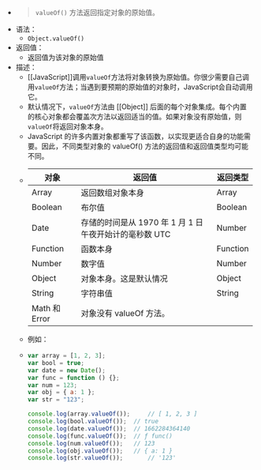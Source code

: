 - > `valueOf()` 方法返回指定对象的原始值。
- 语法：
	- `Object.valueOf()`
- 返回值：
	- 返回值为该对象的原始值
- 描述：
	- [[JavaScript]]调用`valueOf`方法将对象转换为原始值。你很少需要自己调用`valueOf`方法；当遇到要预期的原始值的对象时，JavaScript会自动调用它。
	- 默认情况下，`valueOf`方法由 [[Object]] 后面的每个对象集成。每个内置的核心对象都会覆盖次方法以返回适当的值。如果对象没有原始值，则`valueOf`将返回对象本身。
	- JavaScript 的许多内置对象都重写了该函数，以实现更适合自身的功能需要。因此，不同类型对象的 valueOf() 方法的返回值和返回值类型均可能不同。
	- | **对象** | **返回值** |**返回类型**|
	  | ---- | ---- | ---- |
	  | Array | 返回数组对象本身 |Array|
	  | Boolean | 布尔值|Boolean|
	  | Date | 存储的时间是从 1970 年 1 月 1 日午夜开始计的毫秒数 UTC |Number|
	  | Function | 函数本身|Function|
	  | Number | 数字值|Number|
	  | Object | 对象本身。这是默认情况|Object|
	  | String | 字符串值 |String|
	  |  Math 和 Error |对象没有 valueOf 方法。 ||
	- 例如：
	- ```js
	  var array = [1, 2, 3];
	  var bool = true;
	  var date = new Date();
	  var func = function () {};
	  var num = 123;
	  var obj = { a: 1 };
	  var str = "123";
	  
	  console.log(array.valueOf()); 	// [ 1, 2, 3 ]
	  console.log(bool.valueOf()); 	// true
	  console.log(date.valueOf()); 	// 1662284364140
	  console.log(func.valueOf()); 	// ƒ func()
	  console.log(num.valueOf()); 	// 123
	  console.log(obj.valueOf()); 	// { a: 1 }
	  console.log(str.valueOf());		// '123'
	  ```
